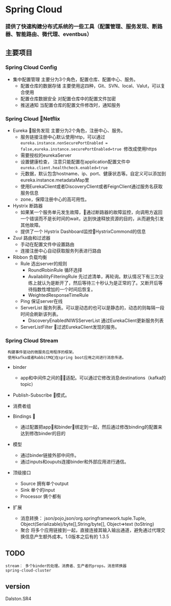 # Spring Cloud
### 提供了快速构建分布式系统的一些工具（配置管理、服务发现、断路器、智能路由、微代理、eventbus）

## 主要项目
### Spring Cloud Config
- 集中配置管理 主要分为3个角色，配置仓库、配置中心、服务。
    - 配置仓库的数据存储 主要使用这四种，Git、SVN、local、Valut，可以复合使用
    - 配置仓库数据安全 对配置仓库中的配置文件加密
    - 推送通知 当配置仓库的配置文件修改时，通知服务
### Spring Cloud Netflix
- Eureka  服务发现 主要分为2个角色，注册中心、服务。
    - 服务链接注册中心默认使用http，可以通过```eureka.instance.nonSecurePortEnabled = false,eureka.instance.securePortEnabled=true ```修改成使用https
    - 需要授权的eurekaServer
    - 设置健康检查， 注意只能配置在application配置文件中```eureka.client.healthcheck.enabled=true```
    - 元数据，默认包含hostname、ip、port、健康状态等。自定义可以添加到eureka.instance.metadataMap里
    - 使用EurekaClient或者DiscoveryClient或者FeignClient通过服务名获取服务信息
    - zone，保障注册中心的高可用性。
- Hystrix 断路器
    - 如果某一个服务单元发生故障，通过断路器的故障监控，向调用方返回一个错误而不是长时间的wait，达到快速释放资源的目的，从而避免引发其他故障。
    - 提供了一个 Hystrix Dashboard监控HystrixCommond的信息
- Zuul 路由和过滤器
    - 手动在配置文件中设置路由
    - 连接注册中心自动获取服务列表进行路由
- Ribbon 负载均衡
    - Rule 选出server的规则
        - RoundRobinRule 循环选择
        - AvailabilityFilteringRule  先过滤清单，再轮询。默认情况下有三次没练上就认为是断开了，然后等待三十秒认为是正常的了。又断开后等待指数性增加的一个时间后恢复。
        - WeightedResponseTimeRule
    - Ping 保证server在线
    - ServerList 服务列表。可以是动态的也可以是静态的，动态的则每隔一段时间会刷新该列表。
        - DiscoveryEnabledNIWSServerList 通过EurekaClient更新服务列表
    - ServerListFilter 过滤EurekaClient发现的服务。
### Spring Cloud Stream
     构建事件驱动的微服务应用程序的框架。
     使用kafka或者RabbitMQ在spring boot应用之间进行消息传递。
- binder
    - app和中间件之间的适配。可以通过它修改消息destinations（kafka的topic）
- Publish-Subscribe 模式。
- 消费者组
- Bindings 
    - 通过配置把app和binder绑定到一起，然后通过修改binding的配置来达到修改binder的目的
- 模型
    - 通过binder链接外部中间件。
    - 通过inputs和ouputs连接binder和外部应用进行通信。  

- 顶级接口
    - Source 拥有单个output
    - Sink   单个的input
    - Processor 俩个都有

- 扩展
    - 消息转换： json/pojo,json/org.springframework.tuple.Tuple,
    Object(Serializable)/byte[],String/byte[], Object=>text (toString)
    - 聚合 将多个应用链接到一起，直接连接其输入输出通道，避免通过代理交换信息产生额外成本。1.0版本之后有的 1.3.5

## TODO
    stream： 多个binder的处理。消费者、生产者的props。消息转换器
    spring-cloud-cluster


## version
Dalston.SR4
     
